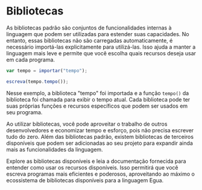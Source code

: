 # Bibliotecas
As bibliotecas padrão são conjuntos de funcionalidades internas à linguagem que podem ser utilizadas para estender suas capacidades. No entanto, essas bibliotecas não são carregadas automaticamente, é necessário importá-las explicitamente para utilizá-las. Isso ajuda a manter a linguagem mais leve e permite que você escolha quais recursos deseja usar em cada programa.

```js
var tempo = importar("tempo");

escreva(tempo.tempo());
```

Nesse exemplo, a biblioteca "tempo" foi importada e a função `tempo()` da biblioteca foi chamada para exibir o tempo atual. Cada biblioteca pode ter suas próprias funções e recursos específicos que podem ser usados em seu programa.

Ao utilizar bibliotecas, você pode aproveitar o trabalho de outros desenvolvedores e economizar tempo e esforço, pois não precisa escrever tudo do zero. Além das bibliotecas padrão, existem bibliotecas de terceiros disponíveis que podem ser adicionadas ao seu projeto para expandir ainda mais as funcionalidades da linguagem.

Explore as bibliotecas disponíveis e leia a documentação fornecida para entender como usar os recursos disponíveis. Isso permitirá que você escreva programas mais eficientes e poderosos, aproveitando ao máximo o ecossistema de bibliotecas disponíveis para a linguagem Egua.